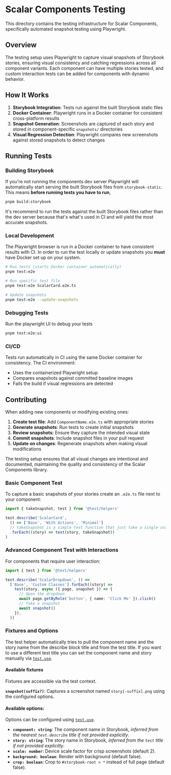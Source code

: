 # Scalar Components Testing

This directory contains the testing infrastructure for Scalar Components, specifically automated snapshot testing using Playwright.

## Overview

The testing setup uses Playwright to capture visual snapshots of Storybook stories, ensuring visual consistency and catching regressions across all component variants. Each component can have multiple stories tested, and custom interaction tests can be added for components with dynamic behavior.

## How It Works

1. **Storybook Integration**: Tests run against the built Storybook static files
2. **Docker Container**: Playwright runs in a Docker container for consistent cross-platform results
3. **Snapshot Generation**: Screenshots are captured of each story and stored in component-specific `snapshots/` directories
4. **Visual Regression Detection**: Playwright compares new screenshots against stored snapshots to detect changes

## Running Tests

### Building Storybook

If you're not running the components dev server Playwright will automatically start serving the built Storybook files from `storybook-static`. This means **before running tests you have to run**,

```bash
pnpm build:storybook
```

It's recommend to run the tests against the built Storybook files rather than the dev server because that's what's used in CI and will yield the most accurate snapshots.

### Local Development

The Playwright browser is run in a Docker container to have consistent results with CI. In order to run the test locally or update snapshots you **must** have Docker set up on your system. 

```bash
# Run tests (starts Docker container automatically)
pnpm test:e2e

# Run specific test file
pnpm test:e2e ScalarCard.e2e.ts

# Update snapshots
pnpm test:e2e --update-snapshots
```

### Debugging Tests

Run the playwright UI to debug your tests

```bash
pnpm test:e2e:ui
```

### CI/CD

Tests run automatically in CI using the same Docker container for consistency. The CI environment:
- Uses the containerized Playwright setup
- Compares snapshots against committed baseline images
- Fails the build if visual regressions are detected

## Contributing

When adding new components or modifying existing ones:

1. **Create test file**: Add `ComponentName.e2e.ts` with appropriate stories
2. **Generate snapshots**: Run tests to create initial snapshots
3. **Review snapshots**: Ensure they capture the intended visual state
4. **Commit snapshots**: Include snapshot files in your pull request
5. **Update on changes**: Regenerate snapshots when making visual modifications

The testing setup ensures that all visual changes are intentional and documented, maintaining the quality and consistency of the Scalar Components library.

### Basic Component Test

To capture a basic snapshots of your stories create an `.e2e.ts` file next to your component:

```ts
import { takeSnapshot, test } from '@test/helpers'

test.describe('ScalarCard', 
  () => ['Base', 'With Actions', 'Minimal']
  // takeSnapshot is a simple test function that just take a single snapshot
  .forEach((story) => test(story, takeSnapshot))
)
```

### Advanced Component Test with Interactions

For components that require user interaction:

```ts
import { test } from '@test/helpers'

test.describe('ScalarDropdown', () =>
  ['Base', 'Custom Classes'].forEach((story) =>
    test(story, async ({ page, snapshot }) => {
      // Open the dropdown
      await page.getByRole('button', { name: 'Click Me' }).click()
      // Take a snapshot
      await snapshot()
    }),
  ))
```

### Fixtures and Options

The test helper automatically tries to pull the component name and the story name from the describe block title and from the test title. If you want to use a different test title you can set the component name and story manually via [`test.use`](https://playwright.dev/docs/test-use-options#configuration-scopes).

#### Available fixtures

Fixtures are accessible via the test context.

**`snapshot(suffix?)`**: Captures a screenshot named `story[-suffix].png` using the configured options.

#### Available options:

Options can be configured using [`test.use`](https://playwright.dev/docs/test-use-options#configuration-scopes).


- **`component: string`**: The component name in Storybook, _inferred from the nearest `test.describe` title if not provided explicitly_.
- **`story: string`**: The story name in Storybook, _inferred from the `test` title if not provided explicitly_.
- **`scale: number`**: Device scale factor for crisp screenshots (default 2).
- **`background: boolean`**: Render with background (default false).
- **`crop: boolean`**: Crop to `#storybook-root > *` instead of full page (default false).



